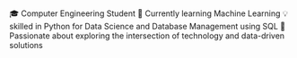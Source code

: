 🎓 Computer Engineering Student
🌱 Currently learning Machine Learning
💡 skilled in Python for Data Science and Database Management using SQL
🚀 Passionate about exploring the intersection of technology and data-driven solutions
<!---
Minilio-Alexandre-Manjate/Minilio-Alexandre-Manjate is a ✨ special ✨ repository because its `README.md` (this file) appears on your GitHub profile.
You can click the Preview link to take a look at your changes.
--->
